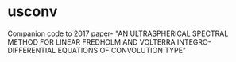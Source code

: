 # usconv
Companion code to 2017 paper- "AN ULTRASPHERICAL SPECTRAL METHOD FOR LINEAR FREDHOLM AND
VOLTERRA INTEGRO-DIFFERENTIAL EQUATIONS OF CONVOLUTION TYPE"
